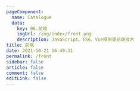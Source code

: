 ```yaml
---
pageComponent: 
  name: Catalogue
  data: 
    key: 06.前端
    imgUrl: /img/index/front.png
    description: JavaScript、ES6、Vue框架等前端技术
title: 前端
date: 2021-10-21 16:49:31
permalink: /front
sidebar: false
article: false
comment: false
editLink: false
---
```

